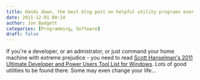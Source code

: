 ```yaml
---
title: Hands down, the best blog post on helpful utility programs ever.
date: 2011-12-01 08:14
author: Jon Badgett
categories: [Programming, Software]
draft: false
---
```

If you're a developer, or an admistrator, or just command your home machine with extreme prejudice - you need to read <a href="http://www.hanselman.com/blog/ScottHanselmans2011UltimateDeveloperAndPowerUsersToolListForWindows.aspx">Scott Hanselman's 2011 Ultimate Developer and Power Users Tool List for Windows</a>. Lots of good utilities to be found there. Some may even change your life...

